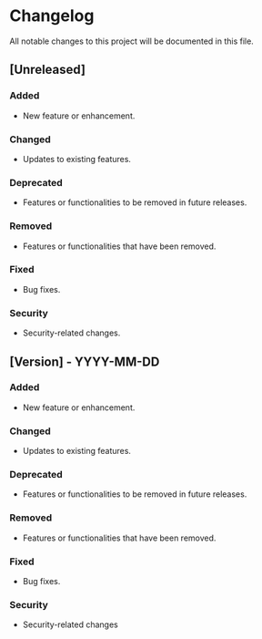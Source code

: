 # Changelog

All notable changes to this project will be documented in this file.

## [Unreleased]

### Added

- New feature or enhancement.

### Changed

- Updates to existing features.

### Deprecated

- Features or functionalities to be removed in future releases.

### Removed

- Features or functionalities that have been removed.

### Fixed

- Bug fixes.

### Security

- Security-related changes.

## [Version] - YYYY-MM-DD

### Added

- New feature or enhancement.

### Changed

- Updates to existing features.

### Deprecated

- Features or functionalities to be removed in future releases.

### Removed

- Features or functionalities that have been removed.

### Fixed

- Bug fixes.

### Security

- Security-related changes